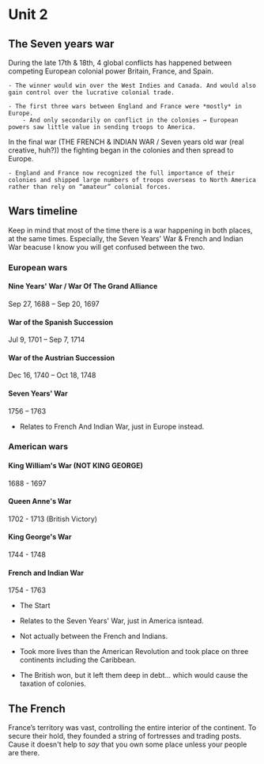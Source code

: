 # Unit 2

## The Seven years war

 During the late 17th & 18th, 4 global conflicts has happened between competing European colonial power Britain, France, and Spain.

	- The winner would win over the West Indies and Canada. And would also gain control over the lucrative colonial trade.

	- The first three wars between England and France were *mostly* in Europe.
		- And only secondarily on conflict in the colonies → European powers saw little value in sending troops to America. 

 In the final war (THE FRENCH & INDIAN WAR / Seven years old war (real creative, huh?)) the fighting began in the colonies and then spread to Europe. 
	
	- England and France now recognized the full importance of their colonies and shipped large numbers of troops overseas to North America rather than rely on “amateur” colonial forces.

## Wars timeline

 Keep in mind that most of the time there is a war happening in both places, at the same times. Especially, the Seven Years' War & French and Indian War beacuse I know you will get confused between the two.

### European wars

#### Nine Years' War / War Of The Grand Alliance
 Sep 27, 1688 – Sep 20, 1697

#### War of the Spanish Succession
 Jul 9, 1701 – Sep 7, 1714

#### War of the Austrian Succession
 Dec 16, 1740 – Oct 18, 1748

#### Seven Years' War
 1756 – 1763

 - Relates to French And Indian War, just in Europe instead.


### American wars

#### King William's War (NOT KING GEORGE)
 1688 - 1697

#### Queen Anne's War
 1702 - 1713 (British Victory)

#### King George's War
 1744 - 1748

#### French and Indian War
 1754 - 1763

 - The Start
	
 - Relates to the Seven Years' War, just in America isntead.

 - Not actually between the French and Indians.

 - Took more lives than the American Revolution and took place on three continents including the Caribbean.

 - The British won, but it left them deep in debt... which would cause the taxation of colonies.

## The French

France’s territory was vast, controlling the entire interior of the continent. To secure their hold, they founded a string of fortresses and trading posts. 
Cause it doesn't help to *say* that you own some place unless your people are there. 

